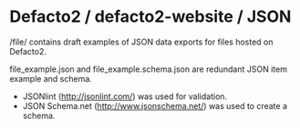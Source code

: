 Defacto2 / defacto2-website / JSON
==================

/file/ contains draft examples of JSON data exports for files hosted on Defacto2.

file_example.json and file_example.schema.json are redundant JSON item example and schema.

* JSONlint (http://jsonlint.com/) was used for validation.
* JSON Schema.net (http://www.jsonschema.net/) was used to create a schema.
